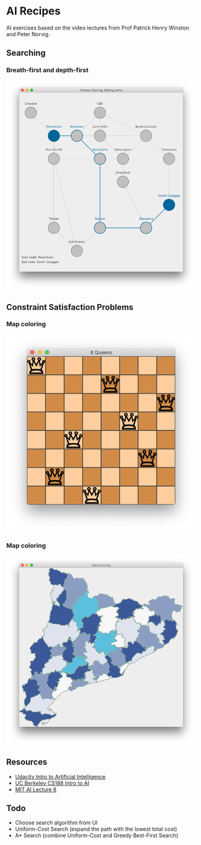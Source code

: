 # AI Recipes

AI exercises based on the video lectures from Prof Patrick Henry Winston and Peter Norvig.

## Searching

### Breath-first and depth-first

![Breath-first example](https://github.com/fedelopez/ai-recipes/blob/master/docs/graph.png)

## Constraint Satisfaction Problems

### Map coloring

![Eight queens](https://github.com/fedelopez/ai-recipes/blob/master/docs/eight-queens.png)

### Map coloring

![Map coloring](https://github.com/fedelopez/ai-recipes/blob/master/docs/map-coloring.png)

## Resources

- [Udacity Intro to Artificial Intelligence](https://www.youtube.com/watch?v=c0PfWsqtfdo)
- [UC Berkeley CS188 Intro to AI](https://youtu.be/hJ9WOiueJes)
- [MIT AI Lecture 8](https://www.youtube.com/watch?v=d1KyYyLmGpA&index=8&list=PLUl4u3cNGP63gFHB6xb-kVBiQHYe_4hSi)

## Todo

- Choose search algorithm from UI
- Uniform-Cost Search (expand the path with the lowest total cost)
- A* Search (combine Uniform-Cost and Greedy Best-First Search)
